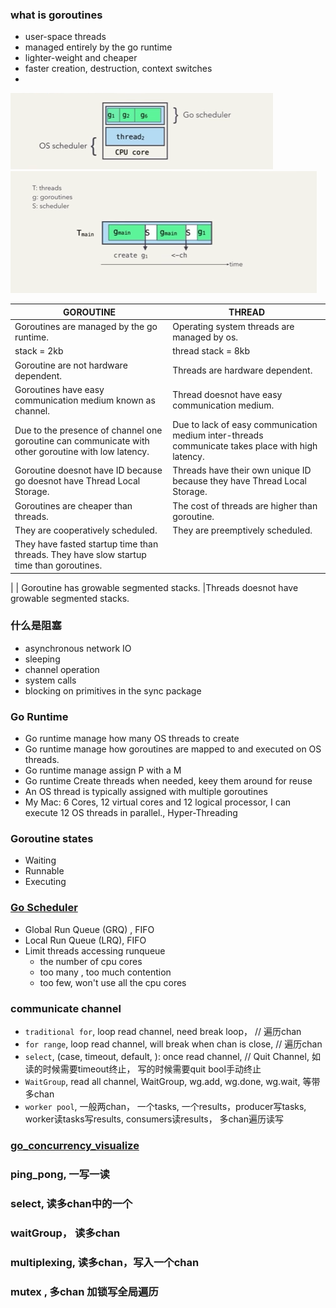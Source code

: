 
### what is goroutines
* user-space threads
* managed entirely by the go runtime
* lighter-weight and cheaper
* faster creation, destruction, context switches
* 

![](../img/go_scheduler_1.png)
![](../img/go_scheduler_2.png)

| GOROUTINE	         |THREAD
| ---------------------|-----------------
| Goroutines are managed by the go runtime.	|Operating system threads are managed by os.
| stack = 2kb  | thread stack = 8kb
| Goroutine are not hardware dependent.	|Threads are hardware dependent.
| Goroutines have easy communication medium known as channel.	|Thread doesnot have easy communication medium.
| Due to the presence of channel one goroutine can communicate with other goroutine with low latency.	|Due to lack of easy communication medium inter-threads communicate takes place with high latency.
| Goroutine doesnot have ID because go doesnot have Thread Local Storage.	|Threads have their own unique ID because they have Thread Local Storage.
| Goroutines are cheaper than threads.	|The cost of threads are higher than goroutine.
| They are cooperatively scheduled.	|They are preemptively scheduled.
| They have fasted startup time than threads.	They have slow startup time than goroutines.
| 
| Goroutine has growable segmented stacks.	|Threads doesnot have growable segmented stacks.

### 什么是阻塞
* asynchronous network IO
* sleeping
* channel operation
* system calls
* blocking on primitives in the sync package


### Go Runtime
* Go runtime manage how many OS threads to create 
* Go runtime manage how goroutines are mapped to and executed on OS threads.
* Go runtime manage assign P with a M
* Go runtime Create threads when needed, keey them around for reuse 
* An OS thread is typically assigned with multiple goroutines
* My Mac:  6 Cores, 12 virtual cores and 12 logical processor, I can execute 12 OS threads in parallel., Hyper-Threading

### Goroutine states
* Waiting
* Runnable
* Executing


### [Go Scheduler](https://www.youtube.com/watch?v=YHRO5WQGh0k)
* Global Run Queue (GRQ) , FIFO
* Local Run Queue (LRQ), FIFO
* Limit threads accessing runqueue
    * the number of cpu cores
    * too many , too much contention
    * too few,  won't use all the cpu cores

### communicate channel
* `traditional for`, loop read channel, need break loop， // 遍历chan
* `for range`, loop read channel, will break when chan is close,  // 遍历chan
* `select`, (case, timeout, default, ): once read channel, // Quit Channel, 如读的时候需要timeout终止， 写的时候需要quit bool手动终止
* `WaitGroup`, read all channel, WaitGroup, wg.add, wg.done, wg.wait, 等带多chan
* `worker pool`, 一般两chan， 一个tasks, 一个results，producer写tasks,  worker读tasks写results, consumers读results， 多chan遍历读写


### [go_concurrency_visualize](https://divan.dev/posts/go_concurrency_visualize)


### ping_pong, 一写一读 

### select, 读多chan中的一个

### waitGroup， 读多chan

### multiplexing,  读多chan，写入一个chan

### mutex , 多chan 加锁写全局遍历 




